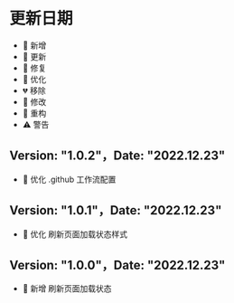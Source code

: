# 更新日期

- 🎉 新增
- 🌟 更新
- 🐞 修复
- 🎯 优化
- 💔 移除
- 🚧 修改
- 🌈 重构
- ⚠️ 警告

## Version: "1.0.2"，Date: "2022.12.23"

- 🎯 优化 .github 工作流配置



## Version: "1.0.1"，Date: "2022.12.23"

- 🎯 优化 刷新页面加载状态样式



## Version: "1.0.0"，Date: "2022.12.23"

- 🎉 新增 刷新页面加载状态